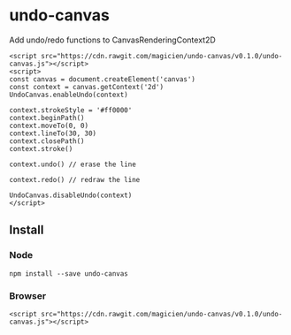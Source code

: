 # undo-canvas
Add undo/redo functions to CanvasRenderingContext2D

```
<script src="https://cdn.rawgit.com/magicien/undo-canvas/v0.1.0/undo-canvas.js"></script>
<script>
const canvas = document.createElement('canvas')
const context = canvas.getContext('2d')
UndoCanvas.enableUndo(context)

context.strokeStyle = '#ff0000'
context.beginPath()
context.moveTo(0, 0)
context.lineTo(30, 30)
context.closePath()
context.stroke()

context.undo() // erase the line

context.redo() // redraw the line

UndoCanvas.disableUndo(context)
</script>
```

## Install

### Node
```
npm install --save undo-canvas
```

### Browser
```
<script src="https://cdn.rawgit.com/magicien/undo-canvas/v0.1.0/undo-canvas.js"></script>
```

